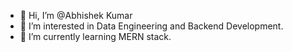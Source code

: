 - 👋 Hi, I’m @Abhishek Kumar
- 👀 I’m interested in Data Engineering and Backend Development.
- 🌱 I’m currently learning MERN stack.

<!---
AbhishekKumarOfficial/AbhishekKumarOfficial is a ✨ special ✨ repository because its `README.md` (this file) appears on your GitHub profile.
You can click the Preview link to take a look at your changes.
--->
